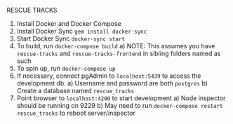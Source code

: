 RESCUE TRACKS

1) Install Docker and Docker Compose
2) Install Docker Sync
    `gem install docker-sync`
3) Start Docker Sync
    `docker-sync start`
4) To build, run `docker-compose build`
  a) NOTE: This assumes you have `rescue-tracks` and `rescue-tracks-frontend` in sibling folders named as such
5) To spin up, run `docker-compose up`
6) If necessary, connect pgAdmin to `localhost:5439` to access the development db.
  a) Username and password are both `postgres`
  b) Create a database named `rescue_tracks`
7) Point browser to `localhost:4200` to start development
  a) Node inspector should be running on 9229
  b) May need to run `docker-compose restart rescue_tracks` to reboot server/inspector

